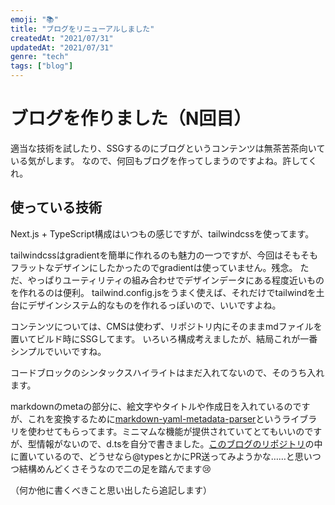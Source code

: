 ```yaml
---
emoji: "📚"
title: "ブログをリニューアルしました"
createdAt: "2021/07/31"
updatedAt: "2021/07/31"
genre: "tech"
tags: ["blog"]
---
```


# ブログを作りました（N回目）

適当な技術を試したり、SSGするのにブログというコンテンツは無茶苦茶向いている気がします。
なので、何回もブログを作ってしまうのですよね。許してくれ。

## 使っている技術

Next.js + TypeScript構成はいつもの感じですが、tailwindcssを使ってます。

tailwindcssはgradientを簡単に作れるのも魅力の一つですが、今回はそもそもフラットなデザインにしたかったのでgradientは使っていません。残念。
ただ、やっぱりユーティリティの組み合わせでデザインデータにある程度近いものを作れるのは便利。
tailwind.config.jsをうまく使えば、それだけでtailwindを土台にデザインシステム的なものを作れるっぽいので、いいですよね。

コンテンツについては、CMSは使わず、リポジトリ内にそのままmdファイルを置いてビルド時にSSGしてます。
いろいろ構成考えましたが、結局これが一番シンプルでいいですね。

コードブロックのシンタックスハイライトはまだ入れてないので、そのうち入れます。

markdownのmetaの部分に、絵文字やタイトルや作成日を入れているのですが、これを変換するために[markdown-yaml-metadata-parser](https://github.com/ilterra/markdown-yaml-metadata-parser)というライブラリを使わせてもらってます。ミニマムな機能が提供されていてとてもいいのですが、型情報がないので、d.tsを自分で書きました。[このブログのリポジトリ](https://github.com/AsazuTaiga/tailwind-next-blog)の中に置いているので、どうせなら@typesとかにPR送ってみようかな……と思いつつ結構めんどくさそうなので二の足を踏んでます😢

（何か他に書くべきこと思い出したら追記します）
